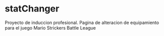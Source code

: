 # statChanger
Proyecto de induccion profesional. Pagina de alteracion de equipamiento para el juego Mario Strickers Battle League

